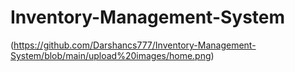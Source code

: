 # Inventory-Management-System
(https://github.com/Darshancs777/Inventory-Management-System/blob/main/upload%20images/home.png)
